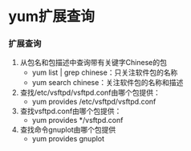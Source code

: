 # yum扩展查询

### 扩展查询

1. 从包名和包描述中查询带有关键字Chinese的包
   - yum list | grep chinese：只关注软件包的名称
   - yum search chinese：关注软件包的名称和描述
2. 查找/etc/vsftpd/vsftpd.conf由哪个包提供：
   - yum provides /etc/vsftpd/vsftpd.conf
3. 查找vsftpd.conf由哪个包提供：
   - yum provides */vsftpd.conf
4. 查找命令gnuplot由哪个包提供
   - yum provides gnuplot